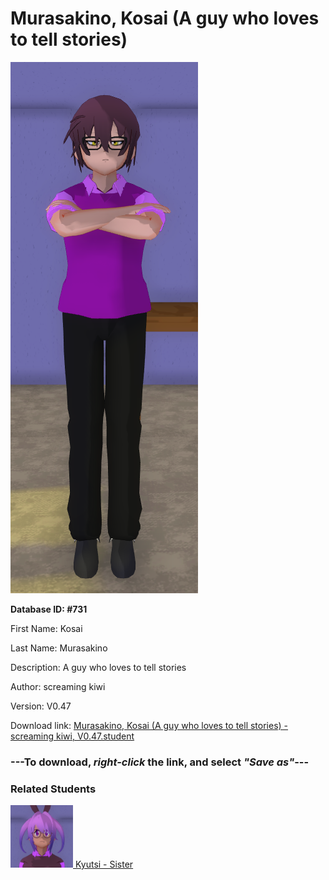 # Murasakino, Kosai (A guy who loves to tell stories)

<img src="Files/Murasakino, Kosai (A guy who loves to tell stories).png" title="Murasakino, Kosai (A guy who loves to tell stories) - screaming kiwi, V0.47">

**Database ID: #731**

First Name: Kosai

Last Name: Murasakino

Description: A guy who loves to tell stories

Author: screaming kiwi

Version: V0.47

Download link: <a href="https://raw.githubusercontent.com/Arbiter1223/Daigaku-Gurashi-Custom-Students/master/Students/Files/Murasakino%2C%20Kosai%20(A%20guy%20who%20loves%20to%20tell%20stories)%20-%20screaming%20kiwi%2C%20V0.47.student">Murasakino, Kosai (A guy who loves to tell stories) - screaming kiwi, V0.47.student</a>

### ---**To download, _right-click_ the link, and select _"Save as"_**---

### Related Students

<a href="Murasakino, Kyutsi (A girl who loves the color pink).md"><img src="Files/Thumbs/Murasakino, Kyutsi (A girl who loves the color pink).png" height="100" width="100" title="Murasakino, Kyutsi (A girl who loves the color pink) - screaming kiwi, V0.47"></a><a href="Murasakino, Kyutsi (A girl who loves the color pink).md"> Kyutsi - Sister</a>

